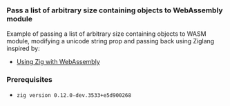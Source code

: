 ### Pass a list of arbitrary size containing objects to WebAssembly module

Example of passing a list of arbitrary size containing objects to WASM module, modifying a unicode string prop and passing back using Ziglang inspired by:

- [Using Zig with WebAssembly](https://blog.mjgrzymek.com/blog/zigwasm)

### Prerequisites
- `zig version 0.12.0-dev.3533+e5d900268`